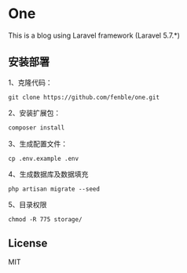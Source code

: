# One
This is a blog using Laravel framework (Laravel 5.7.*)

## 安装部署
1、克隆代码：
```
git clone https://github.com/fenble/one.git
````
2、安装扩展包：
```bash
composer install
```

3、生成配置文件：
```
cp .env.example .env
```
4、生成数据库及数据填充
```
php artisan migrate --seed
```
5、目录权限
```
chmod -R 775 storage/
```

## License
MIT
